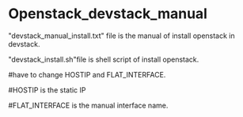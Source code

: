 # Openstack_devstack_manual

"devstack_manual_install.txt" file is the manual of install openstack in devstack.

"devstack_install.sh"file is shell script of install openstack.

#have to change HOSTIP and FLAT_INTERFACE.

#HOSTIP is the static IP

#FLAT_INTERFACE is the manual interface name.
